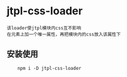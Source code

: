 # jtpl-css-loader

    该loader使jtpl模块内css互不影响
    在元素上加一个唯一属性，再把模块内的css放入该属性下

## 安装使用

```
    npm i -D jtpl-css-loader
```